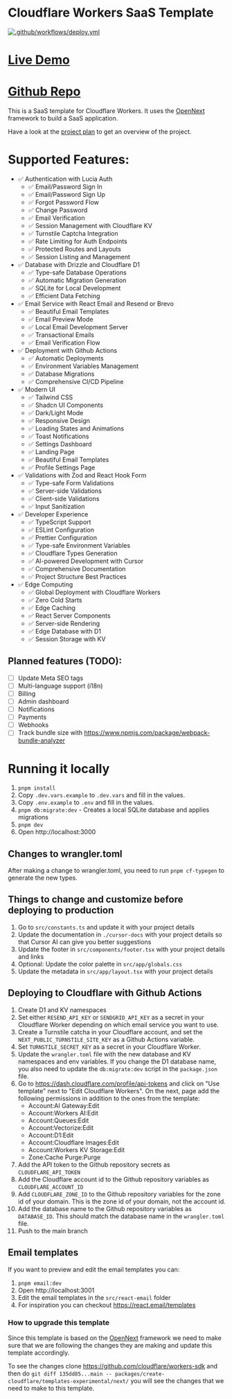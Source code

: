 # Cloudflare Workers SaaS Template

[![.github/workflows/deploy.yml](https://github.com/LubomirGeorgiev/cloudflare-workers-nextjs-saas-template/actions/workflows/deploy.yml/badge.svg)](https://github.com/LubomirGeorgiev/cloudflare-workers-nextjs-saas-template/actions/workflows/deploy.yml)

# [Live Demo](https://saas-stack.startupstudio.dev/sign-up)
# [Github Repo](https://github.com/LubomirGeorgiev/cloudflare-workers-nextjs-saas-template)

This is a SaaS template for Cloudflare Workers. It uses the [OpenNext](https://opennext.js.org/cloudflare) framework to build a SaaS application.

Have a look at the [project plan](./cursor-docs/project-plan.md) to get an overview of the project.

# Supported Features:

- ✅ Authentication with Lucia Auth
  - ✅ Email/Password Sign In
  - ✅ Email/Password Sign Up
  - ✅ Forgot Password Flow
  - ✅ Change Password
  - ✅ Email Verification
  - ✅ Session Management with Cloudflare KV
  - ✅ Turnstile Captcha Integration
  - ✅ Rate Limiting for Auth Endpoints
  - ✅ Protected Routes and Layouts
  - ✅ Session Listing and Management
- ✅ Database with Drizzle and Cloudflare D1
  - ✅ Type-safe Database Operations
  - ✅ Automatic Migration Generation
  - ✅ SQLite for Local Development
  - ✅ Efficient Data Fetching
- ✅ Email Service with React Email and Resend or Brevo
  - ✅ Beautiful Email Templates
  - ✅ Email Preview Mode
  - ✅ Local Email Development Server
  - ✅ Transactional Emails
  - ✅ Email Verification Flow
- ✅ Deployment with Github Actions
  - ✅ Automatic Deployments
  - ✅ Environment Variables Management
  - ✅ Database Migrations
  - ✅ Comprehensive CI/CD Pipeline
- ✅ Modern UI
  - ✅ Tailwind CSS
  - ✅ Shadcn UI Components
  - ✅ Dark/Light Mode
  - ✅ Responsive Design
  - ✅ Loading States and Animations
  - ✅ Toast Notifications
  - ✅ Settings Dashboard
  - ✅ Landing Page
  - ✅ Beautiful Email Templates
  - ✅ Profile Settings Page
- ✅ Validations with Zod and React Hook Form
  - ✅ Type-safe Form Validations
  - ✅ Server-side Validations
  - ✅ Client-side Validations
  - ✅ Input Sanitization
- ✅ Developer Experience
  - ✅ TypeScript Support
  - ✅ ESLint Configuration
  - ✅ Prettier Configuration
  - ✅ Type-safe Environment Variables
  - ✅ Cloudflare Types Generation
  - ✅ AI-powered Development with Cursor
  - ✅ Comprehensive Documentation
  - ✅ Project Structure Best Practices
- ✅ Edge Computing
  - ✅ Global Deployment with Cloudflare Workers
  - ✅ Zero Cold Starts
  - ✅ Edge Caching
  - ✅ React Server Components
  - ✅ Server-side Rendering
  - ✅ Edge Database with D1
  - ✅ Session Storage with KV

## Planned features (TODO):

- [ ] Update Meta SEO tags
- [ ] Multi-language support (i18n)
- [ ] Billing
- [ ] Admin dashboard
- [ ] Notifications
- [ ] Payments
- [ ] Webhooks
- [ ] Track bundle size with https://www.npmjs.com/package/webpack-bundle-analyzer

# Running it locally

1. `pnpm install`
2.  Copy `.dev.vars.example` to `.dev.vars` and fill in the values.
3.  Copy `.env.example` to `.env` and fill in the values.
4. `pnpm db:migrate:dev` - Creates a local SQLite database and applies migrations
5. `pnpm dev`
6.  Open http://localhost:3000

## Changes to wrangler.toml

After making a change to wrangler.toml, you need to run `pnpm cf-typegen` to generate the new types.

## Things to change and customize before deploying to production
1. Go to `src/constants.ts` and update it with your project details
2. Update the documentation in `./cursor-docs` with your project details so that Cursor AI can give you better suggestions
3. Update the footer in `src/components/footer.tsx` with your project details and links
4. Optional: Update the color palette in `src/app/globals.css`
5. Update the metadata in `src/app/layout.tsx` with your project details

## Deploying to Cloudflare with Github Actions

1. Create D1 and KV namespaces
2. Set either `RESEND_API_KEY` or `SENDGRID_API_KEY` as a secret in your Cloudflare Worker depending on which email service you want to use.
3. Create a Turnstile catcha in your Cloudflare account, and set the `NEXT_PUBLIC_TURNSTILE_SITE_KEY` as a Github Actions variable.
4. Set `TURNSTILE_SECRET_KEY` as a secret in your Cloudflare Worker.
5. Update the `wrangler.toml` file with the new database and KV namespaces and env variables. If you change the D1 database name, you also need to update the `db:migrate:dev` script in the `package.json` file.
6. Go to https://dash.cloudflare.com/profile/api-tokens and click on "Use template" next to "Edit Cloudflare Workers". On the next, page add the following permissions in addition to the ones from the template:
    - Account:AI Gateway:Edit
    - Account:Workers AI:Edit
    - Account:Queues:Edit
    - Account:Vectorize:Edit
    - Account:D1:Edit
    - Account:Cloudflare Images:Edit
    - Account:Workers KV Storage:Edit
    - Zone:Cache Purge:Purge
7. Add the API token to the Github repository secrets as `CLOUDFLARE_API_TOKEN`
8. Add the Cloudflare account id to the Github repository variables as `CLOUDFLARE_ACCOUNT_ID`
9. Add `CLOUDFLARE_ZONE_ID` to the Github repository variables for the zone id of your domain. This is the zone id of your domain, not the account id.
10. Add the database name to the Github repository variables as `DATABASE_ID`. This should match the database name in the `wrangler.toml` file.
11. Push to the main branch

## Email templates
If you want to preview and edit the email templates you can:
1. `pnpm email:dev`
2. Open http://localhost:3001
3. Edit the email templates in the `src/react-email` folder
4. For inspiration you can checkout https://react.email/templates


### How to upgrade this template
Since this template is based on the [OpenNext](https://opennext.js.org/cloudflare) framework we need to make sure that we are following the changes they are making and update this template accordingly.

To see the changes clone https://github.com/cloudflare/workers-sdk and then do `git diff 135dd85...main -- packages/create-cloudflare/templates-experimental/next/` you will see the changes that we need to make to this template.
